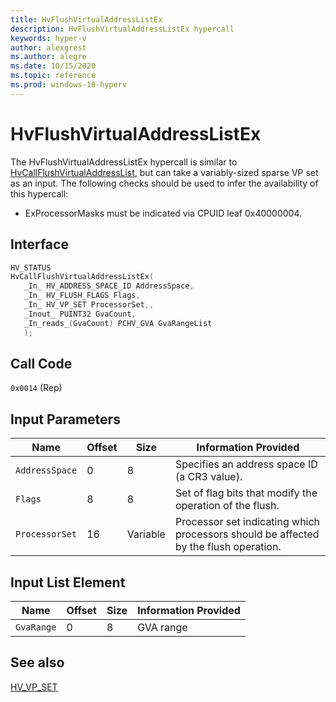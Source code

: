 ```yaml
---
title: HvFlushVirtualAddressListEx
description: HvFlushVirtualAddressListEx hypercall
keywords: hyper-v
author: alexgrest
ms.author: alegre
ms.date: 10/15/2020
ms.topic: reference
ms.prod: windows-10-hyperv
---
```


# HvFlushVirtualAddressListEx

The HvFlushVirtualAddressListEx hypercall is similar to [HvCallFlushVirtualAddressList](HvCallFlushVirtualAddressList.md), but can take a variably-sized sparse VP set as an input.
The following checks should be used to infer the availability of this hypercall:

- ExProcessorMasks must be indicated via CPUID leaf 0x40000004.

## Interface

 ```c
HV_STATUS
HvCallFlushVirtualAddressListEx(
    _In_ HV_ADDRESS_SPACE_ID AddressSpace,
    _In_ HV_FLUSH_FLAGS Flags,
    _In_ HV_VP_SET ProcessorSet,,
    _Inout_ PUINT32 GvaCount,
    _In_reads_(GvaCount) PCHV_GVA GvaRangeList
    );
 ```

## Call Code
`0x0014` (Rep)

## Input Parameters

| Name                    | Offset     | Size     | Information Provided                      |
|-------------------------|------------|----------|-------------------------------------------|
| `AddressSpace`          | 0          | 8        | Specifies an address space ID (a CR3 value). |
| `Flags`                 | 8          | 8        | Set of flag bits that modify the operation of the flush. |
| `ProcessorSet`          | 16         | Variable | Processor set indicating which processors should be affected by the flush operation. |

## Input List Element

| Name                    | Offset     | Size     | Information Provided                      |
|-------------------------|------------|----------|-------------------------------------------|
| `GvaRange`              | 0          | 8        | GVA range                                 |

## See also

[HV_VP_SET](../datatypes/HV_VP_SET.md)
